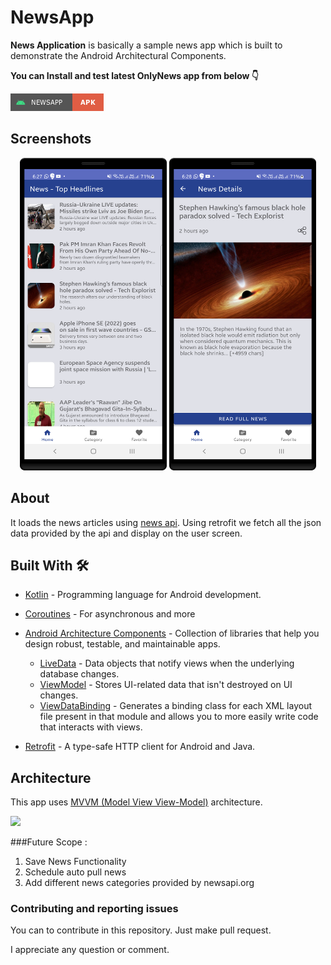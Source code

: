 

# NewsApp

**News Application** is basically a sample news app which is built to demonstrate the Android Architectural Components.

**You can Install and test latest OnlyNews app from below 👇**

[![News Application](https://github.com/prbale/prbale/blob/main/apk_download.jpg)](https://github.com/prbale/newsapp/tree/develop/artifacts/newsapp.apk)


## Screenshots 
<p align="center">
<img src="artifacts/screenshot_1.png" width="235" height="500"/>
<img src="artifacts/screenshot_2.png" width="235" height="500"/>
</p>

## About

It loads the news articles using [news api](https://newsapi.org/). Using retrofit we fetch all the json data provided by the api and display on the user screen.

## Built With 🛠
- [Kotlin](https://kotlinlang.org/) - Programming language for Android development.
- [Coroutines](https://kotlinlang.org/docs/reference/coroutines-overview.html) - For asynchronous and more
- [Android Architecture Components](https://developer.android.com/topic/libraries/architecture) - Collection of libraries that help you design robust, testable, and maintainable apps.
    - [LiveData](https://developer.android.com/topic/libraries/architecture/livedata) - Data objects that notify views when the underlying database changes.
    - [ViewModel](https://developer.android.com/topic/libraries/architecture/viewmodel) - Stores UI-related data that isn't destroyed on UI changes.
    - [ViewDataBinding](https://developer.android.com/topic/libraries/view-binding) - Generates a binding class for each XML layout file present in that module and allows you to more easily write code that interacts with views.

- [Retrofit](https://square.github.io/retrofit/) - A type-safe HTTP client for Android and Java.


## Architecture
This app uses [MVVM (Model View View-Model)](https://developer.android.com/jetpack/docs/guide#recommended-app-arch) architecture.

![](https://developer.android.com/topic/libraries/architecture/images/final-architecture.png)

###Future Scope :
1) Save News Functionality
2) Schedule auto pull news 
3) Add different news categories provided by newsapi.org 


### Contributing and reporting issues

You can to contribute in this repository. Just make pull request.

I appreciate any question or comment.
